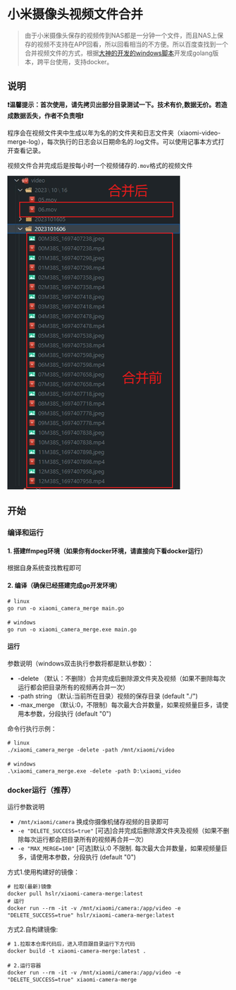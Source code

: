 # 小米摄像头视频文件合并

> 由于小米摄像头保存的视频传到NAS都是一分钟一个文件，而且NAS上保存的视频不支持在APP回看，所以回看相当的不方便。所以百度查找到一个合并视频文件的方式，根据[大神的开发的windows脚本](./小米摄像头录像合并脚本.bat)开发成golang版本，跨平台使用，支持docker。


## 说明
**❗温馨提示：首次使用，请先拷贝出部分目录测试一下。技术有价,数据无价。若造成数据丢失，作者不负责哦❗**

程序会在视频文件夹中生成以年为名的的文件夹和日志文件夹（xiaomi-video-merge-log），每次执行的日志会以日期命名的.log文件。可以使用记事本方式打开查看记录。


视频文件合并完成后是按每小时一个视频储存的`.mov`格式的视频文件

![](./doc/screenshot20231024.png)

## 开始

### 编译和运行

#### 1. 搭建ffmpeg环境（如果你有docker环境，请直接向下看docker运行）
根据自身系统查找教程即可

#### 2. 编译（确保已经搭建完成go开发环境）

```
# linux
go run -o xiaomi_camera_merge main.go

# windows
go run -o xiaomi_camera_merge.exe main.go
```


#### 运行

参数说明（windows双击执行参数将都是默认参数）：

- -delete （默认：不删除）合并完成后删除源文件夹及视频（如果不删除每次运行都会把目录所有的视频再合并一次）
- -path string  （默认:当前所在目录）视频的保存目录 (default "./")
- -max_merge （默认:0，不限制）每次最大合并数量，如果视频量巨多，请使用本参数，分段执行 (default "0")


命令行执行示例：
```
# linux 
./xiaomi_camera_merge -delete -path /mnt/xiaomi/video

# windows
.\xiaomi_camera_merge.exe -delete -path D:\xiaomi_video

```

### docker运行（推荐）


运行参数说明
- `/mnt/xiaomi/camera` 换成你摄像机储存视频的目录即可
- `-e "DELETE_SUCCESS=true"` [可选]合并完成后删除源文件夹及视频（如果不删除每次运行都会把目录所有的视频再合并一次）
- `-e "MAX_MERGE=100"` [可选]默认:0 不限制. 每次最大合并数量，如果视频量巨多，请使用本参数，分段执行 (default "0")

方式1.使用构建好的镜像：
```
# 拉取(最新)镜像
docker pull hslr/xiaomi-camera-merge:latest
# 运行
docker run --rm -it -v /mnt/xiaomi/camera:/app/video -e "DELETE_SUCCESS=true" hslr/xiaomi-camera-merge:latest
```

方式2.自构建镜像:
```
# 1.拉取本仓库代码后，进入项目跟目录运行下方代码
docker build -t xiaomi-camera-merge:latest .

# 2.运行容器
docker run --rm -it -v /mnt/xiaomi/camera:/app/video -e "DELETE_SUCCESS=true" xiaomi-camera-merge
```

